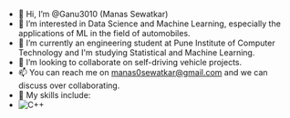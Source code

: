 - 👋 Hi, I’m @Ganu3010 (Manas Sewatkar)
- 👀 I’m interested in Data Science and Machine Learning, especially the applications of ML in the field of automobiles.
- 🌱 I’m currently an engineering student at Pune Institute of Computer Technology and I'm studying Statistical and Machine Learning.
- 💞️ I’m looking to collaborate on self-driving vehicle projects.
- 📫 You can reach me on manas0sewatkar@gmail.com and we can discuss over collaborating.
- 🤹 My skills include:
- ![C++](https://upload.wikimedia.org/wikipedia/commons/thumb/1/18/ISO_C%2B%2B_Logo.svg/180px-ISO_C%2B%2B_Logo.svg.png)

<!---
Ganu3010/Ganu3010 is a ✨ special ✨ repository because its `README.md` (this file) appears on your GitHub profile.
You can click the Preview link to take a look at your changes.
--->

